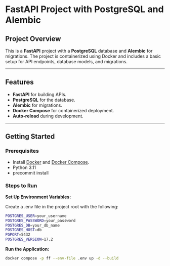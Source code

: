 # FastAPI Project with PostgreSQL and Alembic

## Project Overview

This is a **FastAPI** project with a **PostgreSQL** database and **Alembic** for migrations. The project is containerized using Docker and includes a basic setup for API endpoints, database models, and migrations.

---

## Features

- **FastAPI** for building APIs.
- **PostgreSQL** for the database.
- **Alembic** for migrations.
- **Docker Compose** for containerized deployment.
- **Auto-reload** during development.

---

## Getting Started

### Prerequisites

- Install [Docker](https://www.docker.com/) and [Docker Compose](https://docs.docker.com/compose/).
- Python 3.11
- precommit install

### Steps to Run

**Set Up Environment Variables:**

Create a .env file in the project root with the following:

```bash
POSTGRES_USER=your_username
POSTGRES_PASSWORD=your_password
POSTGRES_DB=your_db_name
POSTGRES_HOST=db
PGPORT=5432
POSTGRES_VERSION=17.2
```

**Run the Application:**

```bash
docker compose -p ff --env-file .env up -d --build
```
